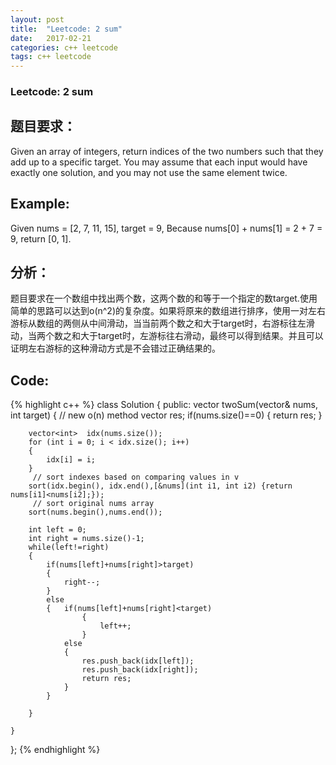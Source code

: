 ```yaml
---
layout: post
title:  "Leetcode: 2 sum"
date:   2017-02-21
categories: c++ leetcode
tags: c++ leetcode
---
```


### Leetcode: 2 sum
## 题目要求：
Given an array of integers, return indices of the two numbers such that they add up to a specific target.
You may assume that each input would have exactly one solution, and you may not use the same element twice.
## Example:
Given nums = [2, 7, 11, 15], target = 9,
Because nums[0] + nums[1] = 2 + 7 = 9,
return [0, 1].
## 分析：
题目要求在一个数组中找出两个数，这两个数的和等于一个指定的数target.使用简单的思路可以达到o(n^2)的复杂度。如果将原来的数组进行排序，使用一对左右游标从数组的两侧从中间滑动，当当前两个数之和大于target时，右游标往左滑动，当两个数之和大于target时，左游标往右滑动，最终可以得到结果。并且可以证明左右游标的这种滑动方式是不会错过正确结果的。
## Code:
{% highlight c++ %}
class Solution {
public:
    vector<int> twoSum(vector<int>& nums, int target) {
        // new o(n) method
        vector<int> res;
        if(nums.size()==0)
        {
            return res;
        }
        
        vector<int>  idx(nums.size());
        for (int i = 0; i < idx.size(); i++) 
        {
            idx[i] = i;
        }
         // sort indexes based on comparing values in v
        sort(idx.begin(), idx.end(),[&nums](int i1, int i2) {return nums[i1]<nums[i2];});
         // sort original nums array
        sort(nums.begin(),nums.end());
        
        int left = 0;
        int right = nums.size()-1;
        while(left!=right)
        {
            if(nums[left]+nums[right]>target)
            {
                right--;
            }
            else
            {   if(nums[left]+nums[right]<target)
                    {
                        left++;
                    }
                else
                {
                    res.push_back(idx[left]);
                    res.push_back(idx[right]);
                    return res;
                }
            }
            
        }
        
    }
};
{% endhighlight %}
